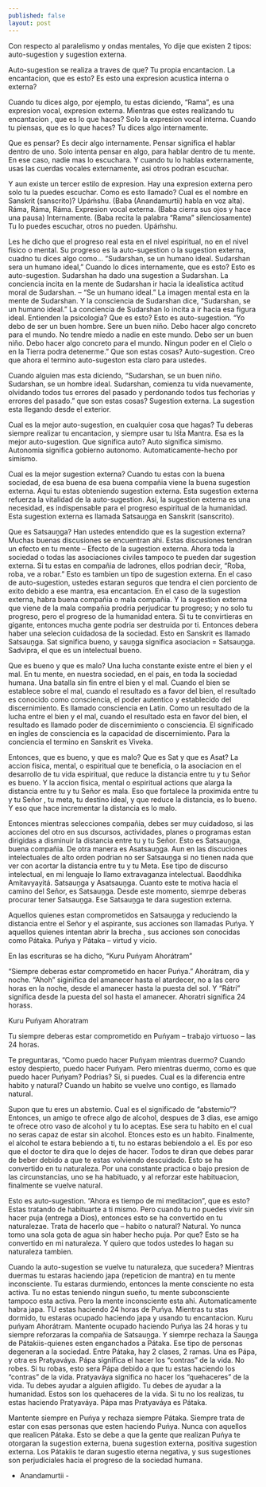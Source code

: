```yaml
---
published: false
layout: post
---
```


Con respecto al paralelismo y ondas mentales, Yo dije que existen 2 tipos: auto-sugestion y sugestion externa.

Auto-sugestion se realiza a traves de que? Tu propia encantacion. La encantacion, que es esto? Es esto una expresion acustica interna o externa?

Cuando tu dices algo, por ejemplo, tu estas diciendo, “Rama”, es una expresion vocal, expresion externa. Mientras que estes realizando tu encantacion , que es lo que haces? Solo la expresion vocal interna. Cuando tu piensas, que es lo que haces? Tu dices algo internamente.

Que es pensar? Es decir algo internamente. Pensar significa el hablar dentro de uno. Solo intenta pensar en algo, para hablar dentro de tu mente. En ese caso, nadie mas lo escuchara. Y cuando tu lo hablas externamente, usas las cuerdas vocales externamente, asi otros podran escuchar.

Y aun existe un tercer estilo de expresion. Hay una expresion externa pero solo tu la puedes escuchar. Como es esto llamado? Cual es el nombre en Sanskrit (sanscrito)? Upáḿshu. (Baba (Anandamurtii) habla en voz alta). Ráma, Ráma, Ráma. Expresion vocal externa. (Baba cierra sus ojos y hace una pausa) Internamente. (Baba recita la palabra “Rama” silenciosamente) Tu lo puedes escuchar, otros no pueden. Upáḿshu.

Les he dicho que el progreso real esta en el nivel espiritual, no en el nivel fisico o mental. Su progreso es la auto-sugestion o la sugestion externa, cuadno tu dices algo como… “Sudarshan, se un humano ideal. Sudarshan sera un humano ideal,” Cuando lo dices internamente, que es esto? Esto es auto-sugestion. Sudarshan ha dado una sugestion a Sudarshan. La conciencia incita en la mente de Sudarshan ir hacia la idealistica actitud moral de Sudarshan. – “Se un humano ideal.” La imagen mental esta en la mente de Sudarshan. Y la consciencia de Sudarshan dice, “Sudarshan, se un humano ideal.” La conciencia de Sudarshan lo incita a ir hacia esa figura ideal. Entienden la psicologia? Que es esto? Esto es auto-sugestion. “Yo debo de ser un buen hombre. Sere un buen niño. Debo hacer algo concreto para el mundo. No tendre miedo a nadie en este mundo. Debo ser un buen niño. Debo hacer algo concreto para el mundo. Ningun poder en el Cielo o en la Tierra podra detenerme.” Que son estas cosas? Auto-sugestion. Creo que ahora el termino auto-sugeston esta claro para ustedes. 

Cuando alguien mas esta diciendo, “Sudarshan, se un buen niño. Sudarshan, se un hombre ideal. Sudarshan, comienza tu vida nuevamente, olvidando todos tus errores del pasado y perdonando todos tus fechorias y errores del pasado.” que son estas cosas? Sugestion externa. La sugestion esta llegando desde el exterior.

Cual es la mejor auto-sugestion, en cualquier cosa que hagas? Tu deberas siempre realizar tu encantacion, y siempre usar tu Iśt́a Mantra. Esa es la mejor auto-sugestion. Que significa auto? Auto significa simismo. Autonomia significa gobierno autonomo. Automaticamente-hecho por simismo.

Cual es la mejor sugestion externa? Cuando tu estas con la buena sociedad, de esa buena de esa buena compañia viene la buena sugestion externa. Aqui tu estas obteniendo sugestion externa. Esta sugestion externa refuerza la vitalidad de la auto-sugestion. Asi, la sugestion externa es una necesidad, es indispensable para el progreso espiritual de la humanidad. Esta sugestion externa es llamada Satsauṋga en Sanskrit (sanscrito).

Que es Satsauṋga? Han ustedes entendido que es la sugestion externa? Muchas buenas discusiones se encuentran ahi. Estas discusiones tendran un efecto en tu mente – Efecto de la sugestion externa. Ahora toda la sociedad o todas las asociaciones civiles tampoco te pueden dar sugestion externa. Si tu estas en compañia de ladrones, ellos podrian decir, “Roba, roba, ve a robar.” Esto es tambien un tipo de sugestion externa. En el caso de auto-sugestion, ustedes estaran seguros que tendra el cien porciento de exito debido a ese mantra, esa encantacion. En el caso de la sugestion externa, habra buena compañia o mala compañia. Y la sugestion externa que viene de la mala compañia prodria perjudicar tu progreso; y no solo tu progreso, pero el progreso de la humanidad entera. Si tu te convirtieras en gigante, entonces mucha gente podria ser destruida por ti. Entonces debera haber una selecion cuidadosa de la sociedad. Esto en Sanskrit es llamado Satsauṋga. Sat significa bueno, y sauṋga significa asociacion = Satsauṋga. Sadvipra, el que es un intelectual bueno.

Que es bueno y que es malo? Una lucha constante existe entre el bien y el mal. En tu mente, en nuestra sociedad, en el pais, en toda la sociedad humana. Una batalla sin fin entre el bien y el mal. Cuando el bien se establece sobre el mal, cuando el resultado es a favor del bien, el resultado es conocido como consciencia, el poder autentico y establecido del discernimiento. Es llamado consciencia en Latin. Como un resultado de la lucha entre el bien y el mal, cuando el resultado esta en favor del bien, el resultado es llamado poder de discernimiento o consciencia. El significado en ingles de consciencia es la capacidad de discernimiento. Para la conciencia el termino en Sanskrit es Viveka.

Entonces, que es bueno, y que es malo? Que es Sat y que es Asat? La accion fisica, mental, o espiritual que te beneficia, o la asociacion en el desarrollo de tu vida espiritual, que reduce la distancia entre tu y tu Señor es bueno. Y la accion fisica, mental o espiritual actions que alarga la distancia entre tu y tu Señor es mala. Eso que fortalece la proximida entre tu y tu Señor , tu meta, tu destino ideal, y que reduce la distancia, es lo bueno. Y eso que hace incrementar la distancia es lo malo.

Entonces mientras selecciones compañia, debes ser muy cuidadoso, si las acciones del otro en sus dscursos, actividades, planes o programas estan dirigidas a disminuir la distancia entre tu y tu Señor. Esto es Satsauṋga, buena compañia. De otra manera es Asatsauṋga. Aun en las discuciones intelectuales de alto orden podrian no ser Satsauṋga si no tienen nada que ver con acortar la distancia entre tu y tu Meta. Ese tipo de discurso intelectual, en mi lenguaje lo llamo extravaganza intelectual. Baoddhika Amitavyayitá. Satsauṋga y Asatsauṋga. Cuanto este te motiva hacia el camino del Señor, es Satsauṋga. Desde este momento, siemrpe deberas procurar tener Satsauṋga. Ese Satsauṋga te dara sugestion externa.

Aquellos quienes estan comprometidos en Satsauṋga y reduciendo la distancia entre el Señor y el aspirante, sus acciones son llamadas Puńya. Y aquellos quienes intentan abrir la brecha , sus acciones son conocidas como Pátaka. Puńya y Pátaka – virtud y vicio.

En las escrituras se ha dicho, “Kuru Puńyam Ahorátram”

“Siempre deberas estar comprometido en hacer Puńya.” Ahorátram, dia y noche. “Ahoh” siginifica del amanecer hasta el atardecer, no a las cero horas en la noche, desde el amanecer hasta la puesta del sol. Y “Rátri” significa desde la puesta del sol hasta el amanecer. Ahoratri significa 24 horass.

Kuru Puńyam Ahoratram

Tu siempre deberas estar comprometido en Puńyam – trabajo virtuoso – las 24 horas.

Te preguntaras, “Como  puedo hacer Puńyam mientras duermo? Cuando estoy despierto, puedo hacer Puńyam. Pero mientras duermo, como es que puedo hacer Puńyam? Podrias? Si, si puedes. Cual es la diferencia entre habito y natural? Cuando un habito se vuelve uno contigo, es llamado natural. 

Supon que tu eres un abstemio. Cual es el significado de “abstemio”? Entonces, un amigo te ofrece algo de alcohol, despues de 3 dias, ese amigo te ofrece otro vaso de alcohol y tu lo aceptas. Ese sera tu habito en el cual no seras capaz de estar sin alcohol. Etonces esto es un habito. Finalmente, el alcohol te estara bebiendo a ti, tu no estaras bebiendolo a el. Es por eso que el doctor te dira que lo dejes de hacer. Todos te diran que debes parar de beber debido a que te estas volviendo descuidado. Esto se ha convertido en tu naturaleza. Por una constante practica o bajo presion de las circunstancias, uno se ha habituado, y al reforzar este habituacion, finalmente se vuelve natural.

Esto es auto-sugestion. “Ahora es tiempo de mi meditacion”, que es esto? Estas tratando de habituarte a ti mismo. Pero cuando tu no puedes vivir sin hacer puja (entrega a Dios), entonces esto se ha convertido en tu naturalezae. Trata de hacerlo que – habito o natural? Natural. Yo nunca tomo una sola gota de agua sin haber hecho puja. Por que? Esto se ha convertido en mi naturaleza. Y quiero que todos ustedes lo hagan su naturaleza tambien.

Cuando la auto-sugestion se vuelve tu naturaleza, que sucedera? Mientras duermas tu estaras haciendo japa (repeticion de mantra) en tu mente inconsciente. Tu estaras durmiendo, entonces la mente consciente no esta activa. Tu no estas teniendo ningun sueño, tu mente subconsciente tampoco esta activa. Pero la mente inconsciente esta ahi. Automaticamente habra japa. TU estas haciendo 24 horas de Puńya. Mientras tu stas dormido, tu estaras ocupado haciendo japa y usando tu encantacion. Kuru puńyam Ahorátram. Mantente ocupado haciendo Puńya las 24 horas y tu siempre reforzaras la compañia de Satsauṋga. 
Y siemrpe rechaza la Sauṋga de Pátakiis-quienes esten enganchados a Pátaka. Ese tipo de personas degeneran a la sociedad. Entre Pátaka, hay 2 clases, 2 ramas. Una es Pápa, y otra es Pratyaváya. Pápa significa el hacer los “contras” de la vida. No robes. Si tu robas, esto sera Pápa debido a que tu estas haciendo los “contras” de la vida. Pratyaváya significa no hacer los “quehaceres” de la vida. Tu debes ayudar a alguien afligido. Tu debes de ayudar a la humanidad. Estos son los quehaceres de la vida. Si tu no los realizas, tu estas haciendo Pratyaváya. Pápa mas Pratyaváya es Pátaka. 

Mantente siempre en Puńya y rechaza siempre Pátaka. Siempre trata de estar con esas personas que esten haciendo Puńya. Nunca con aquellos que realicen Pátaka. Esto se debe a que la gente que realizan Puńya te otorgaran la sugestion externa, buena sugestion externa, positiva sugestion externa. Los Pátakiis te daran sugestio eterna negativa, y sus sugestiones son perjudiciales hacia el progreso de la sociedad humana.

 - Anandamurtii -
